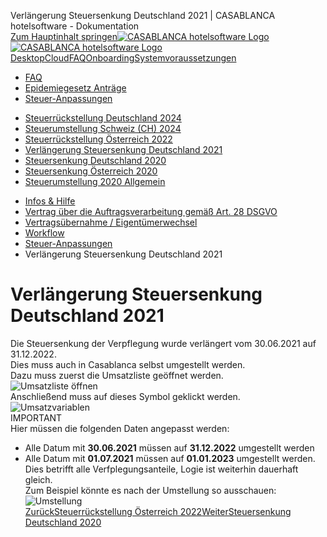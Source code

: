 Verlängerung Steuersenkung Deutschland 2021 | CASABLANCA hotelsoftware - Dokumentation  
[Zum Hauptinhalt springen](https://docs.casablanca.at/faq/change_of_taxes/tax_cut_ger_2021/#__docusaurus_skipToContent_fallback)[![CASABLANCA hotelsoftware Logo](https://docs.casablanca.at/img/logo.png) ![CASABLANCA hotelsoftware Logo](https://docs.casablanca.at/img/Casablanca_LOGO_2022_neg.png)](https://docs.casablanca.at/) [Desktop](https://docs.casablanca.at/desktop/desktop/)[Cloud](https://docs.casablanca.at/cloud/cloud_systems/)[FAQ](https://docs.casablanca.at/faq)[Onboarding](https://docs.casablanca.at/onboarding/fiscalization)[Systemvoraussetzungen](https://docs.casablanca.at/system_requirements)  
* [FAQ](https://docs.casablanca.at/faq/)
* [Epidemiegesetz Anträge](https://docs.casablanca.at/faq/epidemic_law/)
* [Steuer-Anpassungen](https://docs.casablanca.at/faq/change_of_taxes/)
+ [Steuerrückstellung Deutschland 2024](https://docs.casablanca.at/faq/change_of_taxes/tax_cut_ger_2024)
+ [Steuerumstellung Schweiz (CH) 2024](https://docs.casablanca.at/faq/change_of_taxes/tax_cut_ch_2024)
+ [Steuerrückstellung Österreich 2022](https://docs.casablanca.at/faq/change_of_taxes/tax_cut_2022)
+ [Verlängerung Steuersenkung Deutschland 2021](https://docs.casablanca.at/faq/change_of_taxes/tax_cut_ger_2021)
+ [Steuersenkung Deutschland 2020](https://docs.casablanca.at/faq/change_of_taxes/tax_cut_ger_2020)
+ [Steuersenkung Österreich 2020](https://docs.casablanca.at/faq/change_of_taxes/tax_cut_2020)
+ [Steuerumstellung 2020 Allgemein](https://docs.casablanca.at/faq/change_of_taxes/tax_cut_2020_manual)
* [Infos & Hilfe](https://docs.casablanca.at/faq/info_help/block_vacancies)
* [Vertrag über die Auftragsverarbeitung gemäß Art. 28 DSGVO](https://docs.casablanca.at/faq/dsgvo/)
* [Vertragsübernahme / Eigentümerwechsel](https://docs.casablanca.at/faq/customer_change/)
* [Workflow](https://docs.casablanca.at/faq/workflow/)  
* [Steuer-Anpassungen](https://docs.casablanca.at/faq/change_of_taxes/)
* Verlängerung Steuersenkung Deutschland 2021

# Verlängerung Steuersenkung Deutschland 2021  
Die Steuersenkung der Verpflegung wurde verlängert vom 30.06.2021 auf 31.12.2022.  
Dies muss auch in Casablanca selbst umgestellt werden.  
Dazu muss zuerst die Umsatzliste geöffnet werden.  
![Umsatzliste öffnen](https://docs.casablanca.at/assets/images/umsatzliste-0fa239c3d4db40a8579bc8e1e4eaf5ae.png "Umsatzliste öffnen")  
Anschließend muss auf dieses Symbol geklickt werden.  
![Umsatzvariablen](https://docs.casablanca.at/assets/images/umsatzvariablen-edf796f8088275f66a7759034adaac1d.png "Umsatzvariablen")  
IMPORTANT  
Hier müssen die folgenden Daten angepasst werden:  
* Alle Datum mit **30.06.2021** müssen auf **31.12.2022** umgestellt werden
* Alle Datum mit **01.07.2021** müssen auf **01.01.2023** umgestellt werden.  
Dies betrifft alle Verfplegungsanteile, Logie ist weiterhin dauerhaft gleich.  
Zum Beispiel könnte es nach der Umstellung so ausschauen:  
![Umstellung](https://docs.casablanca.at/assets/images/change_date-5a3f28ae064e6b1d0a176037b1508e9f.png "Umstellung")  
[ZurückSteuerrückstellung Österreich 2022](https://docs.casablanca.at/faq/change_of_taxes/tax_cut_2022)[WeiterSteuersenkung Deutschland 2020](https://docs.casablanca.at/faq/change_of_taxes/tax_cut_ger_2020)